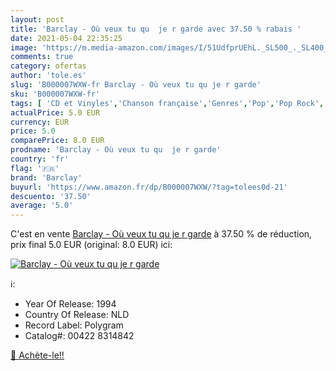 ```yaml
---
layout: post
title: 'Barclay - Où veux tu qu  je r garde avec 37.50 % rabais '
date: 2021-05-04 22:35:25
image: 'https://m.media-amazon.com/images/I/51UdfprUEhL._SL500_._SL400_.jpg'
comments: true
category: ofertas
author: 'tole.es'
slug: 'B000007WXW-fr Barclay - Où veux tu qu je r garde'
sku: 'B000007WXW-fr'
tags: [ 'CD et Vinyles','Chanson française','Genres','Pop','Pop Rock','Rock','barclay', ]
actualPrice: 5.0 EUR
currency: EUR
price: 5.0
comparePrice: 8.0 EUR
prodname: 'Barclay - Où veux tu qu  je r garde'
country: 'fr'
flag: '🇫🇷'
brand: 'Barclay'
buyurl: 'https://www.amazon.fr/dp/B000007WXW/?tag=tolees0d-21'
descuento: '37.50'
average: '5.0'
---
```


C'est en vente [Barclay - Où veux tu qu  je r garde](https://www.amazon.fr/dp/B000007WXW/?tag=tolees0d-21)  à  37.50 % de réduction, prix final  5.0 EUR (original: 8.0 EUR) ici:

[![Barclay - Où veux tu qu  je r garde](https://m.media-amazon.com/images/I/51UdfprUEhL._SL500_._SL400_.jpg)](https://www.amazon.fr/dp/B000007WXW/?tag=tolees0d-21)

ℹ️:

- Year Of Release: 1994
- Country Of Release: NLD
- Record Label: Polygram
- Catalog#: 00422 8314842

[🛒 Achète-le!!](https://www.amazon.fr/dp/B000007WXW/?tag=tolees0d-21)
